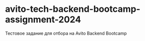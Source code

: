 # avito-tech-backend-bootcamp-assignment-2024
Тестовое задание для отбора на Avito Backend Bootcamp
